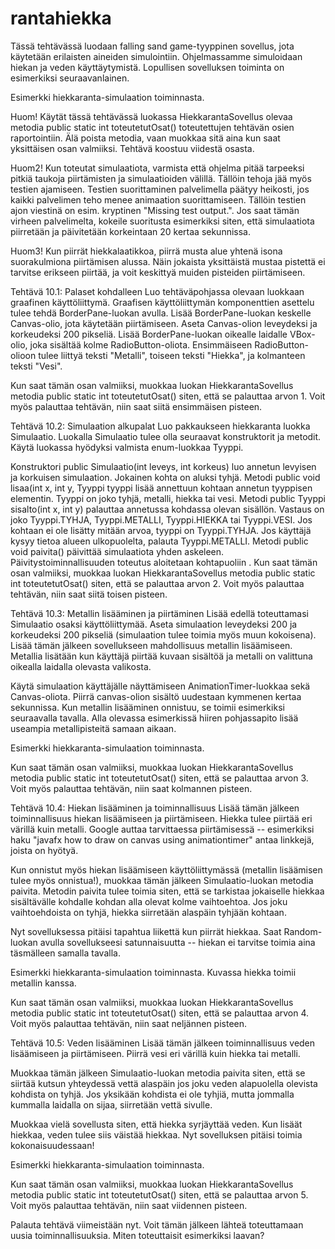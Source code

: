 # rantahiekka
Tässä tehtävässä luodaan falling sand game-tyyppinen sovellus, jota käytetään erilaisten aineiden simulointiin. Ohjelmassamme simuloidaan hiekan ja veden käyttäytymistä. Lopullisen sovelluksen toiminta on esimerkiksi seuraavanlainen.

Esimerkki hiekkaranta-simulaation toiminnasta.
 

Huom! Käytät tässä tehtävässä luokassa HiekkarantaSovellus olevaa metodia public static int toteutetutOsat() toteutettujen tehtävän osien raportointiin. Älä poista metodia, vaan muokkaa sitä aina kun saat yksittäisen osan valmiiksi. Tehtävä koostuu viidestä osasta.

Huom2! Kun toteutat simulaatiota, varmista että ohjelma pitää tarpeeksi pitkiä taukoja piirtämisten ja simulaatioiden välillä. Tällöin tehoja jää myös testien ajamiseen. Testien suorittaminen palvelimella päätyy heikosti, jos kaikki palvelimen teho menee animaation suorittamiseen. Tällöin testien ajon viestinä on esim. kryptinen "Missing test output.". Jos saat tämän virheen palvelimelta, kokeile suoritusta esimerkiksi siten, että simulaatiota piirretään ja päivitetään korkeintaan 20 kertaa sekunnissa.

Huom3! Kun piirrät hiekkalaatikkoa, piirrä musta alue yhtenä isona suorakulmiona piirtämisen alussa. Näin jokaista yksittäistä mustaa pistettä ei tarvitse erikseen piirtää, ja voit keskittyä muiden pisteiden piirtämiseen.

Tehtävä 10.1: Palaset kohdalleen
Luo tehtäväpohjassa olevaan luokkaan graafinen käyttöliittymä. Graafisen käyttöliittymän komponenttien asettelu tulee tehdä BorderPane-luokan avulla. Lisää BorderPane-luokan keskelle Canvas-olio, jota käytetään piirtämiseen. Aseta Canvas-olion leveydeksi ja korkeudeksi 200 pikseliä. Lisää BorderPane-luokan oikealle laidalle VBox-olio, joka sisältää kolme RadioButton-oliota. Ensimmäiseen RadioButton-olioon tulee liittyä teksti "Metalli", toiseen teksti "Hiekka", ja kolmanteen teksti "Vesi".

Kun saat tämän osan valmiiksi, muokkaa luokan HiekkarantaSovellus metodia public static int toteutetutOsat() siten, että se palauttaa arvon 1. Voit myös palauttaa tehtävän, niin saat siitä ensimmäisen pisteen.

Tehtävä 10.2: Simulaation alkupalat
Luo pakkaukseen hiekkaranta luokka Simulaatio. Luokalla Simulaatio tulee olla seuraavat konstruktorit ja metodit. Käytä luokassa hyödyksi valmista enum-luokkaa Tyyppi.

Konstruktori public Simulaatio(int leveys, int korkeus) luo annetun levyisen ja korkuisen simulaation. Jokainen kohta on aluksi tyhjä.
Metodi public void lisaa(int x, int y, Tyyppi tyyppi lisää annettuun kohtaan annetun tyyppisen elementin. Tyyppi on joko tyhjä, metalli, hiekka tai vesi.
Metodi public Tyyppi sisalto(int x, int y) palauttaa annetussa kohdassa olevan sisällön. Vastaus on joko Tyyppi.TYHJA, Tyyppi.METALLI, Tyyppi.HIEKKA tai Tyyppi.VESI. Jos kohtaan ei ole lisätty mitään arvoa, tyyppi on Tyyppi.TYHJA. Jos käyttäjä kysyy tietoa alueen ulkopuolelta, palauta Tyyppi.METALLI.
Metodi public void paivita() päivittää simulaatiota yhden askeleen. Päivitystoiminnallisuuden toteutus aloitetaan kohtapuoliin .
Kun saat tämän osan valmiiksi, muokkaa luokan HiekkarantaSovellus metodia public static int toteutetutOsat() siten, että se palauttaa arvon 2. Voit myös palauttaa tehtävän, niin saat siitä toisen pisteen.

Tehtävä 10.3: Metallin lisääminen ja piirtäminen
Lisää edellä toteuttamasi Simulaatio osaksi käyttöliittymää. Aseta simulaation leveydeksi 200 ja korkeudeksi 200 pikseliä (simulaation tulee toimia myös muun kokoisena). Lisää tämän jälkeen sovellukseen mahdollisuus metallin lisäämiseen. Metallia lisätään kun käyttäjä piirtää kuvaan sisältöä ja metalli on valittuna oikealla laidalla olevasta valikosta.

Käytä simulaation käyttäjälle näyttämiseen AnimationTimer-luokkaa sekä Canvas-oliota. Piirrä canvas-olion sisältö uudestaan kymmenen kertaa sekunnissa. Kun metallin lisääminen onnistuu, se toimii esimerkiksi seuraavalla tavalla. Alla olevassa esimerkissä hiiren pohjassapito lisää useampia metallipisteitä samaan aikaan.

Esimerkki hiekkaranta-simulaation toiminnasta.
 

Kun saat tämän osan valmiiksi, muokkaa luokan HiekkarantaSovellus metodia public static int toteutetutOsat() siten, että se palauttaa arvon 3. Voit myös palauttaa tehtävän, niin saat kolmannen pisteen.

Tehtävä 10.4: Hiekan lisääminen ja toiminnallisuus
Lisää tämän jälkeen toiminnallisuus hiekan lisäämiseen ja piirtämiseen. Hiekka tulee piirtää eri värillä kuin metalli. Google auttaa tarvittaessa piirtämisessä -- esimerkiksi haku "javafx how to draw on canvas using animationtimer" antaa linkkejä, joista on hyötyä.

Kun onnistut myös hiekan lisäämiseen käyttöliittymässä (metallin lisäämisen tulee myös onnistua!), muokkaa tämän jälkeen Simulaatio-luokan metodia paivita. Metodin paivita tulee toimia siten, että se tarkistaa jokaiselle hiekkaa sisältävälle kohdalle kohdan alla olevat kolme vaihtoehtoa. Jos joku vaihtoehdoista on tyhjä, hiekka siirretään alaspäin tyhjään kohtaan.

Nyt sovelluksessa pitäisi tapahtua liikettä kun piirrät hiekkaa. Saat Random-luokan avulla sovellukseesi satunnaisuutta -- hiekan ei tarvitse toimia aina täsmälleen samalla tavalla.

Esimerkki hiekkaranta-simulaation toiminnasta. Kuvassa hiekka toimii metallin kanssa.
 

Kun saat tämän osan valmiiksi, muokkaa luokan HiekkarantaSovellus metodia public static int toteutetutOsat() siten, että se palauttaa arvon 4. Voit myös palauttaa tehtävän, niin saat neljännen pisteen.

Tehtävä 10.5: Veden lisääminen
Lisää tämän jälkeen toiminnallisuus veden lisäämiseen ja piirtämiseen. Piirrä vesi eri värillä kuin hiekka tai metalli.

Muokkaa tämän jälkeen Simulaatio-luokan metodia paivita siten, että se siirtää kutsun yhteydessä vettä alaspäin jos joku veden alapuolella olevista kohdista on tyhjä. Jos yksikään kohdista ei ole tyhjiä, mutta jommalla kummalla laidalla on sijaa, siirretään vettä sivulle.

Muokkaa vielä sovellusta siten, että hiekka syrjäyttää veden. Kun lisäät hiekkaa, veden tulee siis väistää hiekkaa. Nyt sovelluksen pitäisi toimia kokonaisuudessaan!

Esimerkki hiekkaranta-simulaation toiminnasta.
 

Kun saat tämän osan valmiiksi, muokkaa luokan HiekkarantaSovellus metodia public static int toteutetutOsat() siten, että se palauttaa arvon 5. Voit myös palauttaa tehtävän, niin saat viidennen pisteen.

Palauta tehtävä viimeistään nyt. Voit tämän jälkeen lähteä toteuttamaan uusia toiminnallisuuksia. Miten toteuttaisit esimerkiksi laavan?
